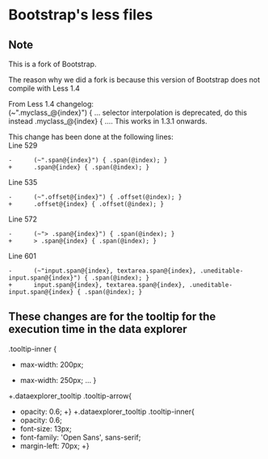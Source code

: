 # Bootstrap's less files #

## Note ##
This is a fork of Bootstrap.

The reason why we did a fork is because this version of Bootstrap does not compile with Less 1.4

From Less 1.4 changelog:  
(~".myclass_@{index}") { ... selector interpolation is deprecated, do this instead .myclass_@{index} { .... This works in 1.3.1 onwards.


This change has been done at the following lines:  
Line 529
```
-      (~".span@{index}") { .span(@index); }
+      .span@{index} { .span(@index); }
```

Line 535
```
-      (~".offset@{index}") { .offset(@index); }
+      .offset@{index} { .offset(@index); }
```

Line 572
```
-      (~"> .span@{index}") { .span(@index); }
+      > .span@{index} { .span(@index); }
```

Line 601
```
-      (~"input.span@{index}, textarea.span@{index}, .uneditable-input.span@{index}") { .span(@index); }
+      input.span@{index}, textarea.span@{index}, .uneditable-input.span@{index} { .span(@index); }
```

## These changes are for the tooltip for the execution time in the data explorer
.tooltip-inner {
-  max-width: 200px;
+  max-width: 250px;
   ...
}

+.dataexplorer_tooltip .tooltip-arrow{
+  opacity: 0.6;
+}
+.dataexplorer_tooltip .tooltip-inner{
+  opacity: 0.6;
+  font-size: 13px;
+  font-family: 'Open Sans', sans-serif;
+  margin-left: 70px;
+}

